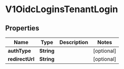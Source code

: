 # V1OidcLoginsTenantLogin

## Properties
Name | Type | Description | Notes
------------ | ------------- | ------------- | -------------
**authType** | **String** |  |  [optional]
**redirectUrl** | **String** |  |  [optional]
